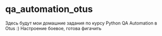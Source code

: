 # qa_automation_otus

Здесь будут мои домашние задания по курсу Python QA Automation в Otus :)
Настроение боевое, готова фигачить